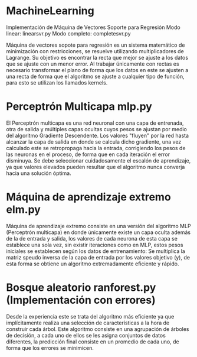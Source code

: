 # MachineLearning

Implementación de Máquina de Vectores Soporte para Regresión Modo linear: linearsvr.py Modo completo: completesvr.py

Máquina de vectores sopote para regresión es un sistema matemático de minimización con restricciones, se resuelve utilizando multiplicadores de Lagrange.
Su objetivo es encontrar la recta que mejor se ajuste a los datos que se ajuste con un menor error. Al trabajar únicamente con rectas es necesario transformar el plano de forma que los datos en este se ajusten a una recta de forma que el algoritmo se ajuste a cualquier tipo de función, para esto se utilizan los llamados kernels.

# Perceptrón Multicapa mlp.py

El Perceptrón multicapa es una red neuronal con una capa de entrenada, otra de salida y múltiples capas ocultas cuyos pesos se ajustan por medio del algoritmo Gradiente Descendente. Los valores "fluyen" por la red hasta alcanzar la capa de salida en donde se calcula dicho gradiente, una vez calculado este se retropropaga hacia la entrada, corrigiendo los pesos de las neuronas en el proceso, de forma que en cada iteración el error disminuya. Se debe seleccionar cuidadosamente el escalón de aprendizaje, ya que valores elevados pueden resultar que el algoritmo nunca converja hacia una solución óptima. 


# Máquina de aprendizaje extremo elm.py

Máquina de aprendizaje extremo consiste en una versión del algoritmo MLP (Perceptrón multicapa) en donde únicamente existe un capa oculta además de la de entrada y salida, los valores de cada neurona de esta capa se establece una sola vez, sin existir iteraciones como en MLP, estos pesos iniciales se establecen según los datos de entrenamiento: Se multiplica la matriz speudo inversa de la capa de entrada por los valores objetivo (y), de esta forma se obtiene un algoritmo extremadamente eficiente y rápido.


# Bosque aleatorio ranforest.py (Implementación con errores)

Desde la experiencia este se trata del algoritmo más eficiente ya que implícitamente realiza una selección de características a la hora de construir cada árbol. Este algoritmo consiste en una agrupación de árboles de decisión, a cada uno de ellos se les asigna conjuntos de datos diferentes, la predicción final consiste en un promedio de cada uno, de forma que los errores se minimicen.
